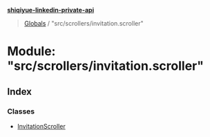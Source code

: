 **[shiqiyue-linkedin-private-api](../README.md)**

> [Globals](../globals.md) / "src/scrollers/invitation.scroller"

# Module: "src/scrollers/invitation.scroller"

## Index

### Classes

* [InvitationScroller](../classes/_src_scrollers_invitation_scroller_.invitationscroller.md)

